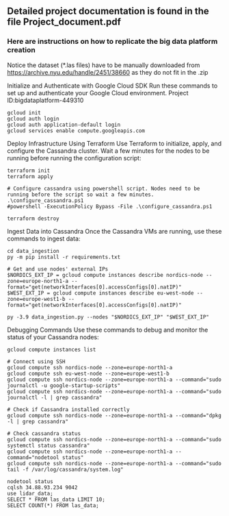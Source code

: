 ## Detailed project documentation is found in the file Project_document.pdf

### Here are instructions on how to replicate the big data platform creation
Notice the dataset (*.las files) have to be manually downloaded from https://archive.nyu.edu/handle/2451/38660 as they do not fit in the .zip

Initialize and Authenticate with Google Cloud SDK
Run these commands to set up and authenticate your Google Cloud environment. Project ID:bigdataplatform-449310
```
gcloud init
gcloud auth login
gcloud auth application-default login
gcloud services enable compute.googleapis.com
```


Deploy Infrastructure Using Terraform
Use Terraform to initialize, apply, and configure the Cassandra cluster. Wait a few minutes for the nodes to be running before running the configuration script:
```
terraform init
terraform apply

# Configure cassandra using powershell script. Nodes need to be running before the script so wait a few minutes.
.\configure_cassandra.ps1
#powershell -ExecutionPolicy Bypass -File .\configure_cassandra.ps1

terraform destroy
```


Ingest Data into Cassandra
Once the Cassandra VMs are running, use these commands to ingest data:
```
cd data_ingestion
py -m pip install -r requirements.txt

# Get and use nodes' external IPs
$NORDICS_EXT_IP = gcloud compute instances describe nordics-node --zone=europe-north1-a --format="get(networkInterfaces[0].accessConfigs[0].natIP)"
$WEST_EXT_IP = gcloud compute instances describe eu-west-node --zone=europe-west1-b --format="get(networkInterfaces[0].accessConfigs[0].natIP)"

py -3.9 data_ingestion.py --nodes "$NORDICS_EXT_IP" "$WEST_EXT_IP"
```


Debugging Commands
Use these commands to debug and monitor the status of your Cassandra nodes:
```
gcloud compute instances list

# Connect using SSH
gcloud compute ssh nordics-node --zone=europe-north1-a
gcloud compute ssh eu-west-node --zone=europe-west1-b
gcloud compute ssh nordics-node --zone=europe-north1-a --command="sudo journalctl -u google-startup-scripts"
gcloud compute ssh nordics-node --zone=europe-north1-a --command="sudo journalctl -l | grep cassandra"

# Check if Cassandra installed correctly
gcloud compute ssh nordics-node --zone=europe-north1-a --command="dpkg -l | grep cassandra"

# Check cassandra status
gcloud compute ssh nordics-node --zone=europe-north1-a --command="sudo systemctl status cassandra"
gcloud compute ssh nordics-node --zone=europe-north1-a --command="nodetool status"
gcloud compute ssh nordics-node --zone=europe-north1-a --command="sudo tail -f /var/log/cassandra/system.log"

nodetool status
cqlsh 34.88.93.234 9042
use lidar_data;
SELECT * FROM las_data LIMIT 10;
SELECT COUNT(*) FROM las_data;
```
